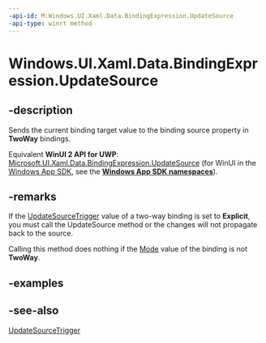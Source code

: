 ```yaml
---
-api-id: M:Windows.UI.Xaml.Data.BindingExpression.UpdateSource
-api-type: winrt method
---
```


<!-- Method syntax
public void UpdateSource()
-->

# Windows.UI.Xaml.Data.BindingExpression.UpdateSource

## -description
Sends the current binding target value to the binding source property in **TwoWay** bindings.

Equivalent **WinUI 2 API for UWP**: [Microsoft.UI.Xaml.Data.BindingExpression.UpdateSource](/windows/winui/api/microsoft.ui.xaml.data.bindingexpression.updatesource) (for WinUI in the [Windows App SDK](/windows/apps/windows-app-sdk/), see the **[Windows App SDK namespaces](/windows/windows-app-sdk/api/winrt/)**).

## -remarks
If the [UpdateSourceTrigger](binding_updatesourcetrigger.md) value of a two-way binding is set to **Explicit**, you must call the UpdateSource method or the changes will not propagate back to the source.

Calling this method does nothing if the [Mode](binding_mode.md) value of the binding is not **TwoWay**.

## -examples

## -see-also
[UpdateSourceTrigger](binding_updatesourcetrigger.md)
